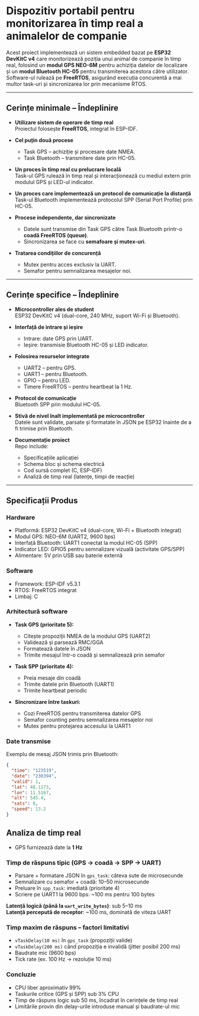 # Dispozitiv portabil pentru monitorizarea în timp real a animalelor de companie

Acest proiect implementează un sistem embedded bazat pe **ESP32 DevKitC v4** care monitorizează poziția unui animal de companie în timp real, folosind un **modul GPS NEO-6M** pentru achiziția datelor de localizare și un **modul Bluetooth HC-05** pentru transmiterea acestora către utilizator.  
Software-ul rulează pe **FreeRTOS**, asigurând execuția concurentă a mai multor task-uri și sincronizarea lor prin mecanisme RTOS.

---

## Cerințe minimale – Îndeplinire

- **Utilizare sistem de operare de timp real**  
  Proiectul folosește **FreeRTOS**, integrat în ESP-IDF.

- **Cel puțin două procese**  
  - Task GPS – achiziție și procesare date NMEA.  
  - Task Bluetooth – transmitere date prin HC-05.  

- **Un proces în timp real cu prelucrare locală**  
  Task-ul GPS rulează în timp real și interacționează cu mediul extern prin modulul GPS și LED-ul indicator.  

- **Un proces care implementează un protocol de comunicație la distanță**  
  Task-ul Bluetooth implementează protocolul SPP (Serial Port Profile) prin HC-05.  

- **Procese independente, dar sincronizate**  
  - Datele sunt transmise din Task GPS către Task Bluetooth printr-o **coadă FreeRTOS (queue)**.  
  - Sincronizarea se face cu **semafoare și mutex-uri**.  

- **Tratarea condițiilor de concurență**  
  - Mutex pentru acces exclusiv la UART.  
  - Semafor pentru semnalizarea mesajelor noi.  

---

## Cerințe specifice – Îndeplinire

- **Microcontroller ales de student**  
  ESP32 DevKitC v4 (dual-core, 240 MHz, suport Wi-Fi și Bluetooth).  

- **Interfață de intrare și ieșire**  
  - Intrare: date GPS prin UART.  
  - Ieșire: transmisie Bluetooth HC-05 și LED indicator.  

- **Folosirea resurselor integrate**  
  - UART2 – pentru GPS.  
  - UART1 – pentru Bluetooth.  
  - GPIO – pentru LED.  
  - Timere FreeRTOS – pentru heartbeat la 1 Hz.  

- **Protocol de comunicație**  
  Bluetooth SPP prin modulul HC-05.  

- **Stivă de nivel înalt implementată pe microcontroller**  
  Datele sunt validate, parsate și formatate în JSON pe ESP32 înainte de a fi trimise prin Bluetooth.  

- **Documentație proiect**  
  Repo include:  
  - Specificațiile aplicației  
  - Schema bloc și schema electrică  
  - Cod sursă complet (C, ESP-IDF)  
  - Analiză de timp real (latențe, timpi de reacție)  

---

## Specificații Produs

### Hardware
- Platformă: ESP32 DevKitC v4 (dual-core, Wi-Fi + Bluetooth integrat)  
- Modul GPS: NEO-6M (UART2, 9600 bps)  
- Interfață Bluetooth: UART1 conectat la modul HC-05 (SPP)  
- Indicator LED: GPIO5 pentru semnalizare vizuală (activitate GPS/SPP)  
- Alimentare: 5V prin USB sau baterie externă  

### Software
- Framework: ESP-IDF v5.3.1  
- RTOS: FreeRTOS integrat  
- Limbaj: C  

### Arhitectură software
- **Task GPS (prioritate 5):**  
  - Citește propoziții NMEA de la modulul GPS (UART2)  
  - Validează și parsează RMC/GGA  
  - Formatează datele în JSON  
  - Trimite mesajul într-o coadă și semnalizează prin semafor  

- **Task SPP (prioritate 4):**  
  - Preia mesaje din coadă  
  - Trimite datele prin Bluetooth (UART1)  
  - Trimite heartbeat periodic  

- **Sincronizare între taskuri:**  
  - Cozi FreeRTOS pentru transmiterea datelor GPS  
  - Semafor counting pentru semnalizarea mesajelor noi  
  - Mutex pentru protejarea accesului la UART1  

### Date transmise
Exemplu de mesaj JSON trimis prin Bluetooth:
```json
{
  "time": "123519",
  "date": "230394",
  "valid": 1,
  "lat": 48.1173,
  "lon": 11.5167,
  "alt": 545.4,
  "sats": 8,
  "speed": 13.2
}
```
## Analiza de timp real

- GPS furnizează date la **1 Hz**  

### Timp de răspuns tipic (GPS → coadă → SPP → UART)
- Parsare + formatare JSON în `gps_task`: câteva sute de microsecunde  
- Semnalizare cu semafor + coadă: 10–50 microsecunde  
- Preluare în `spp_task`: imediată (prioritate 4)  
- Scriere pe UART1 la 9600 bps: ~100 ms pentru 100 bytes  

**Latență logică (până la `uart_write_bytes`)**: sub 5–10 ms  
**Latență percepută de receptor**: ~100 ms, dominată de viteza UART  

### Timp maxim de răspuns – factori limitativi
- `vTaskDelay(10 ms)` în `gps_task` (propoziții valide)  
- `vTaskDelay(200 ms)` când propoziția e invalidă (jitter posibil 200 ms)  
- Baudrate mic (9600 bps)  
- Tick rate (ex. 100 Hz → rezoluție 10 ms)  

### Concluzie
- CPU liber aproximativ 99%  
- Taskurile critice (GPS și SPP) sub 3% CPU  
- Timp de răspuns logic sub 50 ms, încadrat în cerințele de timp real  
- Limitările provin din delay-urile introduse manual și baudrate-ul mic  
